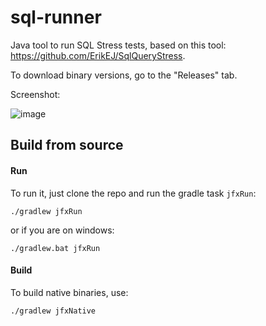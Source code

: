 # sql-runner

Java tool to run SQL Stress tests, based on this tool: https://github.com/ErikEJ/SqlQueryStress.

To download binary versions, go to the "Releases" tab.

Screenshot:

![image](https://user-images.githubusercontent.com/1840605/67724924-629c7000-f9bf-11e9-8729-0f78bb8c9d82.png)

## Build from source

#### Run

To run it, just clone the repo and run the gradle task `jfxRun`:

    ./gradlew jfxRun
    
or if you are on windows:

    ./gradlew.bat jfxRun
    
#### Build

To build native binaries, use:

    ./gradlew jfxNative
